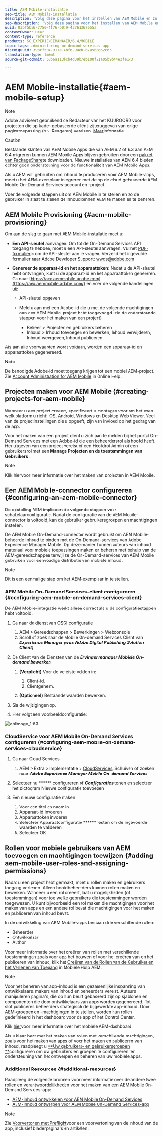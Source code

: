 ```yaml
---
title: AEM Mobile-installatie
seo-title: AEM Mobile-installatie
description: 'Volg deze pagina voor het instellen van AEM Mobile en zo kan de gebruiker de inhoud maken en beheren binnen AEM. Deze pagina bevat informatie over de integratie van de AEM-instantie met de op de cloud gebaseerde AEM Mobile On-Demand Services-account en -project(en). '
seo-description: 'Volg deze pagina voor het instellen van AEM Mobile en zo kan de gebruiker de inhoud maken en beheren binnen AEM. Deze pagina bevat informatie over de integratie van de AEM-instantie met de op de cloud gebaseerde AEM Mobile On-Demand Services-account en -project(en). '
uuid: 03bf5b56-7750-4f76-b079-43761367655a
contentOwner: User
content-type: reference
products: SG_EXPERIENCEMANAGER/6.4/MOBILE
topic-tags: administering-on-demand-services-app
discoiquuid: 393cf504-917e-4bf6-9a8b-b7a5bd862c65
translation-type: tm+mt
source-git-commit: 55b6a113bcb4d39b7eb100f21a05b9b44e3fe1c3

---
```



# AEM Mobile-installatie{#aem-mobile-setup}

>[!NOTE]
>
>Adobe adviseert gebruikend de Redacteur van het KUUROORD voor projecten die op kader-gebaseerde cliënt-zijteruggeven van enige paginatoepassing (b.v. Reageren) vereisen. [Meer](/help/sites-developing/spa-overview.md)informatie.

>[!CAUTION]
>
>Bestaande klanten van AEM Mobile Apps die van AEM 6.2 of 6.3 aan AEM 6.4 migreren kunnen AEM Mobile Apps blijven gebruiken door een [pakket van PackageShare](https://www.adobeaemcloud.com/content/marketplace/marketplaceProxy.html?packagePath=/content/companies/public/adobe/packages/cq640/compatpack/aem-mobile-package)te downloaden. Nieuwe installaties van AEM 6.4 bieden echter geen ondersteuning voor de functionaliteit van AEM Mobile Apps.

Als u AEM wilt gebruiken om inhoud te produceren voor AEM Mobile-apps, moet u het AEM-exemplaar integreren met de op de cloud gebaseerde AEM Mobile On-Demand Services-account en -project.

Voer de volgende stappen uit om AEM Mobile in te stellen en zo de gebruiker in staat te stellen de inhoud binnen AEM te maken en te beheren.

## AEM Mobile Provisioning {#aem-mobile-provisioning}

Om aan de slag te gaan met AEM Mobile-installatie moet u:

* **Een API-sleutel** aanvragen: Om tot de On-Demand Services API toegang te hebben, moet u een API-sleutel aanvragen. Vul het [PDF-formulier](https://helpx.adobe.com/digital-publishing-solution/help/integrating-dps.html)in om de API-sleutel aan te vragen. Verzend het ingevulde formulier naar Adobe Developer Support: [wwds@adobe.com](mailto:wwds@adobe.com)

* **Genereer de apparaat-id en het apparaattoken**: Nadat u de API-sleutel hebt ontvangen, kunt u de apparaat-id en het apparaattoken genereren. Ga naar [https://aex.aemmobile.adobe.com](https://aex.aemmobile.adobe.com/) en voer de volgende handelingen uit:

   * API-sleutel opgeven
   * Meld u aan met een Adobe-id die u met de volgende machtigingen aan een AEM Mobile-project hebt toegevoegd (zie de onderstaande stappen voor het maken van een project)

      * Beheer > Projecten en gebruikers beheren
      * Inhoud > Inhoud toevoegen en bewerken, Inhoud verwijderen, Inhoud weergeven, Inhoud publiceren

Als aan alle voorwaarden wordt voldaan, worden een apparaat-id en apparaattoken gegenereerd.

>[!NOTE]
>
>De benodigde Adobe-id moet toegang krijgen tot een mobiel AEM-project. Zie [Account Administration for AEM Mobile](https://helpx.adobe.com/digital-publishing-solution/help/account-admin-dps.html) in Online Help.

## Projecten maken voor AEM Mobile {#creating-projects-for-aem-mobile}

Wanneer u een project creeert, specificeert u montages voor om het even welk platform u richt: iOS, Android, Windows en Desktop Web Viewer. Veel van de projectinstellingen die u opgeeft, zijn van invloed op het gedrag van de app.

Voor het maken van een project dient u zich aan te melden bij het portal On-Demand Services met een Adobe-id die een beheerdersrol als hoofd heeft. Het uitgeven van een project vereist of een Hoofdrol Admin of een gebruikersrol met een **Manage Projecten en de toestemmingen van Gebruikers** .

>[!NOTE]
>
>Klik [hier](https://helpx.adobe.com/digital-publishing-solution/help/creating-projects.html)voor meer informatie over het maken van projecten in AEM Mobile.

## Een AEM Mobile-connector configureren {#configuring-an-aem-mobile-connector}

De opstelling AEM impliceert de volgende stappen voor schakelaarconfiguratie. Nadat de configuratie van de AEM Mobile-connector is voltooid, kan de gebruiker gebruikersgroepen en machtigingen instellen.

De AEM Mobile On-Demand-connector wordt gebruikt om AEM Mobile-beheerde inhoud te binden met de On-Demand-services van Adobe Experience Manager Mobile. Op deze manier kunnen auteurs van inhoud materiaal voor mobiele toepassingen maken en beheren met behulp van de AEM-gereedschappen terwijl ze de On-Demand-services van AEM Mobile gebruiken voor eenvoudige distributie van mobiele inhoud.

>[!NOTE]
>
>Dit is een eenmalige stap om het AEM-exemplaar in te stellen.

### AEM Mobile On-Demand Services-client configureren {#configuring-aem-mobile-on-demand-services-client}

De AEM Mobile-integratie werkt alleen correct als u de configuratiestappen hebt voltooid.

1. Ga naar de dienst van OSGI configuratie

   1. AEM > Gereedschappen > Bewerkingen > Webconsole
   1. Scroll of zoek naar de Mobile On-demand Services Client van ***Experience Manager (was Adobe Digital Publishing Solution Client)***

1. De Client van de Diensten van de ***Ervingenmanager Mobiele On-demand bewerken***

   1. **(Verplicht)** Voer de vereiste velden in:

      1. Client-id.
      1. Clientgeheim.
   1. **(Optioneel)** Bestaande waarden bewerken.


1. Sla de wijzigingen op.
1. Hier volgt een voorbeeldconfiguratie:

![chlimage_1-53](assets/chlimage_1-53.png)

### CloudService voor AEM Mobile On-Demand Services configureren {#configuring-aem-mobile-on-demand-services-cloudservice}

1. Ga naar Cloud Services

   1. AEM > Extra > Implementatie > [CloudServices](http://localhost:4502/libs/cq/core/content/tools/cloudservices.html). Schuiven of zoeken naar ***Adobe Experience Manager Mobile On-demand Services***

1. Selecteer nu ****** configureren of ***Configuraties*** tonen en selecteer het pictogram Nieuwe configuratie toevoegen

1. Een nieuwe configuratie maken

   1. Voer een titel en naam in
   1. Apparaat-id invoeren
   1. Apparaattoken invoeren
   1. Selecteer Apparaatconfiguratie ****** testen om de ingevoerde waarden te valideren
   1. Selecteer OK

## Rollen voor mobiele gebruikers van AEM toevoegen en machtigingen toewijzen {#adding-aem-mobile-user-roles-and-assigning-permissions}

Nadat u een project hebt gemaakt, moet u rollen maken en gebruikers toegang verlenen. Alleen hoofdbeheerders kunnen rollen maken en bewerken. Wanneer u een rol creeert, laat u mogelijkheden (of toestemmingen) voor toe welke gebruikers die toestemmingen worden toegewezen. U kunt bijvoorbeeld een rol maken die machtigingen voor het maken van apps en een andere rol bevat die machtigingen voor het maken en publiceren van inhoud bevat.

In de ontwikkeling van AEM Mobile-apps bestaan drie verschillende rollen:

* Beheerder
* Ontwikkelaar
* Author

Voor meer informatie over het creëren van rollen met verschillende toestemmingen zoals voor app het bouwen of voor het creëren van en het publiceren van inhoud, klik het [Creëren van de Rollen van de Gebruiker en het Verlenen van Toegang](https://helpx.adobe.com/digital-publishing-solution/help/account-admin-dps.html) in Mobiele Hulp AEM.

>[!NOTE]
>
>Voor het beheren van app-inhoud is een gezamenlijke inspanning van ontwikkelaars, makers van inhoud en beheerders vereist. Auteurs manipuleren pagina&#39;s, die op hun beurt gebaseerd zijn op sjablonen en componenten die door ontwikkelaars van apps worden gegenereerd. Tot slot publiceren beheerders strategisch de bijgewerkte app-inhoud. Door AEM-groepen en -machtigingen in te stellen, worden hun rollen gedefinieerd in het dashboard voor de app of het Control Center.
>
>Klik [hier](/help/mobile/mobile-apps-ondemand-application-dashboard.md)voor meer informatie over het mobiele AEM-dashboard.

Als u klaar bent met het maken van rollen met verschillende machtigingen, zoals voor het maken van apps of voor het maken en publiceren van inhoud, raadpleegt u [**Uw gebruikers- en gebruikersgroepen **](/help/mobile/aem-mobile-configure-users.md)configureren om uw gebruikers en groepen te configureren ter ondersteuning van het ontwerpen en beheren van uw mobiele apps.

### Additional Resources {#additional-resources}

Raadpleeg de volgende bronnen voor meer informatie over de andere twee rollen en verantwoordelijkheden voor het maken van een AEM Mobile On-Demand Services-app:

* [AEM-inhoud ontwikkelen voor AEM Mobile On-Demand Services](/help/mobile/aem-mobile-on-demand.md)
* [AEM-inhoud ontwerpen voor AEM Mobile On-Demand Services-app](/help/mobile/mobile-apps-ondemand.md)

>[!NOTE]
>
>Zie [Voorvertonen met Preflight](/help/mobile/aem-mobile-manage-ondemand-services.md)voor een voorvertoning van de inhoud van de app, inclusief bladerpagina&#39;s en artikelen.
